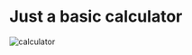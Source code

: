 # Just a basic calculator
![calculator](https://github.com/nicholascsm/basic-calculator/assets/86001246/a346934d-562e-4627-9e15-63282fed6717)
